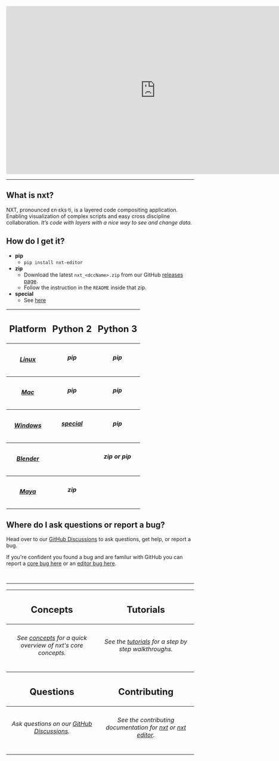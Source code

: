 <iframe width="800" height="450" src="https://www.youtube.com/embed/8UqIjSkbG3o" frameborder="0" allow="accelerometer; autoplay; clipboard-write; encrypted-media; gyroscope; picture-in-picture" allowfullscreen></iframe>

---

## What is nxt?
NXT, pronounced ɛn·ɛks·ti, is a layered code compositing application. Enabling visualization of complex scripts and easy cross discipline collaboration.
*It’s code with layers with a nice way to see and change data.*

## How do I get it?
- **pip**
    - `pip install nxt-editor`
- **zip**
    - Download the latest `nxt_<dccName>.zip` from our GitHub <a href="https://github.com/nxt-dev/nxt_editor/releases/latest" target="_blank">releases page</a>.
    - Follow the instruction in the `README` inside that zip.
- **special**
    - See [here](install#windows-python-27)

<div style="text-align: center">
<table>
<tr><th><h2>Platform</h2></th><th><h2>Python 2</h2></th><th><h2>Python 3</h2></th></tr>
<tr><th><h5><a href="install#linux-mac-windows">Linux</a></h5></th><th><h6><b>pip</b></h6></th><th><h6><b>pip</b></h6></th></tr>
<tr><th><h5><a href="install#linux-mac-windows">Mac</a></h5></th><th><h6><b>pip</b></h6></th><th><h6><b>pip</b></h6></th></tr>
<tr><th><h5><a href="install#windows-python-27">Windows</a></h5></th><th><h6><b><a href="install#windows-python-27">special</a></b></b></h6></th><th><h6><b>pip</b></h6></tr>
<tr><th><h5><a href="install#blender-plugin">Blender</a></h5></th><th></th><th><h6><b>zip or pip</b></h6></th></tr>
<tr><th><h5><a href="install#maya-plugin">Maya</a></h5></th><th><h6><b>zip</b></h6></th><th></th></tr>
</table>
</div>


## Where do I ask questions or report a bug?
Head over to our <a href="https://github.com/nxt-dev/nxt_editor/discussions" target="_blank">GitHub Discussions</a> to ask questions, get help, or report a bug.

If you're confident you found a bug and are familur with GitHub you can report a <a href="https://github.com/nxt-dev/nxt/issues" target="_blank">core bug here</a> or an <a href="https://github.com/nxt-dev/nxt_editor/issues" target="_blank">editor bug here</a>.

<br>

---

<div style="text-align: center">
<table>
<tr><th><h2>Concepts</h2></th><th><h2>Tutorials</h2></th></tr>
<tr><th><h6>See <a href="concepts">concepts</a> for a quick overview of nxt's core concepts.</h6></th>
<th><h6>See the <a href="tutorials">tutorials</a> for a step by step walkthroughs.</h6></th></tr>
<tr><th><h2>Questions</h2></th><th><h2>Contributing</h2></th></tr>
<tr><th><h6>Ask questions on our <a href="https://github.com/nxt-dev/nxt_editor/discussions" target="_blank">GitHub Discussions</a>.</h6></th>
<th><h6>See the contributing documentation for <a href="https://github.com/nxt-dev/nxt/blob/release/CONTRIBUTING.md" target="_blank">nxt</a> or 
<a href="https://github.com/nxt-dev/nxt_editor/blob/release/CONTRIBUTING.md" target="_blank">nxt editor</a>.</h6></th></tr>
</table>
</div>